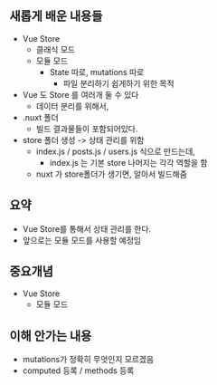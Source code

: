 ## 새롭게 배운 내용들

* Vue Store
  * 클래식 모드
  * 모듈 모드
    * State 따로, mutations 따로
      * 파일 분리하기 쉽게하기 위한 목적
* Vue 도 Store 를 여러개 둘 수 있다
  * 데이터 분리를 위해서, 
* .nuxt 폴더
  * 빌드 결과물들이 포함되어있다.
* store 폴더 생성 -> 상태 관리를 위함
  * index.js / posts.js / users.js 식으로 만드는데,
    * index.js 는 기본 store 나머지는 각각 역할을 함
  * nuxt 가 store폴더가 생기면, 알아서 빌드해줌

## 요약

* Vue Store를 통해서 상태 관리를 한다.
* 앞으로는 모듈 모드를 사용할 예정임

## 중요개념

* Vue Store
  * 모듈 모드

## 이해 안가는 내용

* mutations가 정확히 무엇인지 모르겠음
* computed 등록 / methods 등록

